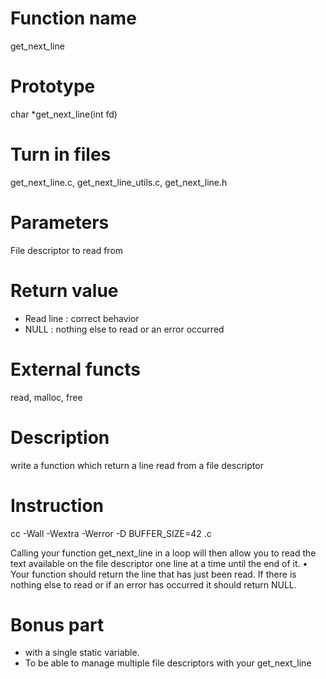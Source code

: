 # Function name 
get_next_line
# Prototype 
char *get_next_line(int fd)
# Turn in files
get_next_line.c, get_next_line_utils.c, get_next_line.h
# Parameters
File descriptor to read from
# Return value
-  Read line : correct behavior
-  NULL : nothing else to read or an error occurred
# External functs
read, malloc, free
# Description 
write a function which return a line read from a file descriptor
# Instruction
cc -Wall -Wextra -Werror -D BUFFER_SIZE=42 <files>.c

Calling your function get_next_line in a loop will then allow you to read the text
available on the file descriptor one line at a time until the end of it.
• Your function should return the line that has just been read. If there is nothing
else to read or if an error has occurred it should return NULL.

# Bonus part
- with a single static variable.
- To be able to manage multiple file descriptors with your get_next_line
